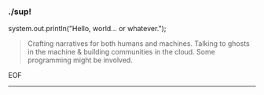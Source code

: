 ### ./sup!

system.out.println("Hello, world... or whatever.");

> Crafting narratives for both humans and machines.
> Talking to ghosts in the machine & building communities in the cloud.
> Some programming might be involved.

EOF

---
